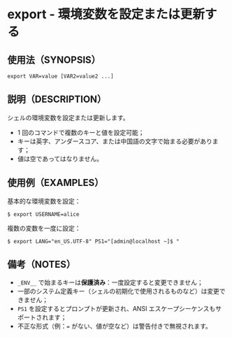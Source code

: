 # export - 環境変数を設定または更新する

## 使用法（SYNOPSIS）

```shell
export VAR=value [VAR2=value2 ...]
```


## 説明（DESCRIPTION）

シェルの環境変数を設定または更新します。

* 1 回のコマンドで複数のキーと値を設定可能；
* キーは英字、アンダースコア、または中国語の文字で始まる必要があります；
* 値は空であってはなりません。


## 使用例（EXAMPLES）

基本的な環境変数を設定：

```shell
$ export USERNAME=alice
```

複数の変数を一度に設定：

```shell
$ export LANG="en_US.UTF-8" PS1="[admin@localhost ~]$ "
```


## 備考（NOTES）

* `_ENV__` で始まるキーは**保護済み**：一度設定すると変更できません；
* 一部のシステム定義キー（シェルの初期化で使用されるものなど）は変更できません；
* `PS1` を設定するとプロンプトが更新され、ANSI エスケープシーケンスもサポートされます；
* 不正な形式（例：`=` がない、値が空など）は警告付きで無視されます。
